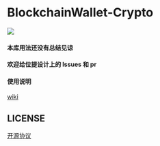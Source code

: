 # BlockchainWallet-Crypto
[![](https://jitpack.io/v/QuincySx/BlockchainWallet-Crypto.svg)](https://jitpack.io/#QuincySx/BlockchainWallet-Crypto)

#### 本库用法还没有总结见谅

#### 欢迎给位提设计上的 lssues 和 pr

#### 使用说明
[wiki](https://github.com/QuincySx/BlockchainWallet-Crypto/wiki)


## LICENSE
[开源协议](LICENSE)
